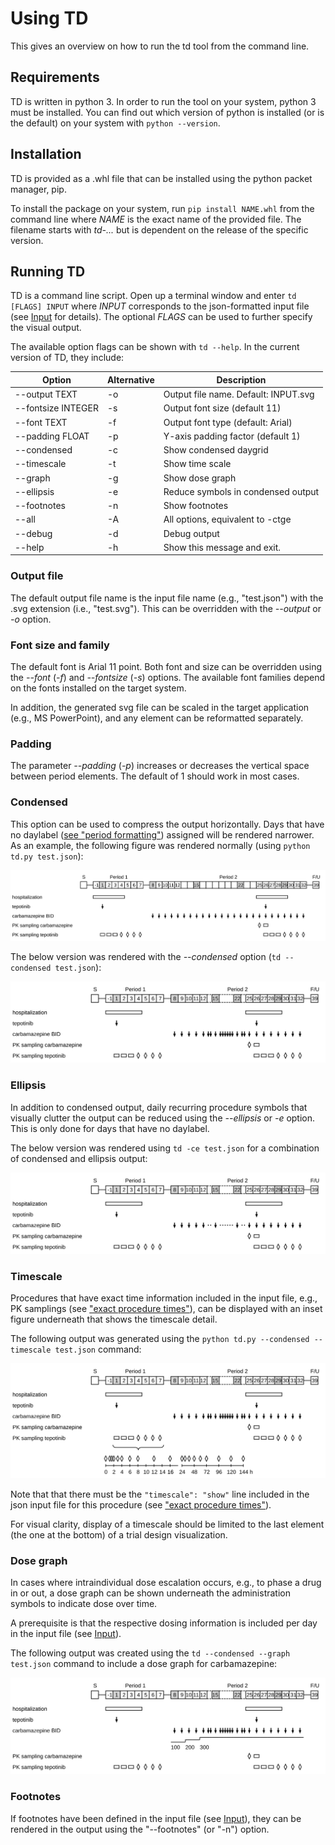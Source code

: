 # Using TD

This gives an overview on how to run the td tool from the command line.

## Requirements

TD is written in python 3. In order to run the tool on your system, python 3 must be installed. You can find out which version of python is installed (or is the default) on your system with `python --version`.

## Installation

TD is provided as a .whl file that can be installed using the python packet manager, pip.

To install the package on your system, run `pip install NAME.whl` from the command line where _NAME_ is the exact name of the provided file. The filename starts with _td-..._ but is dependent on the release of the specific version.


## Running TD

TD is a command line script. Open up a terminal window and enter `td [FLAGS] INPUT` where _INPUT_ corresponds to the json-formatted input file (see [Input](input.md) for details). The optional _FLAGS_ can be used to further specify the visual output.
<!-- Generally, it is assumed that only python 3 is installed on the host system. TD can then be executed from the command line with: `python td.py [FLAGS] [INPUT]` where _INPUT_ is the json-formatted input file (see [Input](input.md) for details). The optional _FLAGS_ can be used to further specify the visual output. -->

<!-- In cases where both python 3 and python 2.7 are installed on the host system, it may be necessary to be specific about the python version to be used, this can be achieved using the `python3 td.py [FLAGS] [INPUT]` command. -->

The available option flags can be shown with `td --help`. In the current version of TD, they include:

| Option| Alternative | Description |
| -- | -- | -- | 
| --output TEXT      | -o | Output file name. Default: INPUT.svg |
| --fontsize INTEGER | -s | Output font size (default 11) |
| --font TEXT        | -f | Output font type (default: Arial) |
| --padding FLOAT    | -p | Y-axis padding factor (default 1) |
| --condensed        | -c | Show condensed daygrid |
| --timescale        | -t | Show time scale |
| --graph            | -g | Show dose graph |
| --ellipsis         | -e | Reduce symbols in condensed output |
| --footnotes        | -n | Show footnotes |
| --all              | -A | All options, equivalent to -ctge |
| --debug            | -d | Debug output |
| --help             | -h | Show this message and exit. |

### Output file

The default output file name is the input file name (e.g., "test.json") with the .svg extension (i.e., "test.svg"). This can be overridden with the _--output_ or _-o_ option.

### Font size and family

The default font is Arial 11 point. Both font and size can be overridden using the _--font_ (_-f_) and _--fontsize_ (_-s_) options. The available font families depend on the fonts installed on the target system.

In addition, the generated svg file can be scaled in the target application (e.g., MS PowerPoint), and any element can be reformatted separately.

### Padding

The parameter _--padding_ (_-p_) increases or decreases the vertical space between period elements. The default of 1 should work in most cases.

### Condensed

This option can be used to compress the output horizontally. Days that have no daylabel ([see "period formatting"](input.md#period-formatting)) assigned will be rendered narrower. As an example, the following figure was rendered normally (using `python td.py test.json`):

![](normal.svg)

The below version was rendered with the _--condensed_ option (`td --condensed test.json`):

![](condensed.svg)

### Ellipsis

In addition to condensed output, daily recurring procedure symbols that visually clutter the output can be reduced using the _--ellipsis_ or _-e_ option. This is only done for days that have no daylabel. 

The below version was rendered using `td -ce test.json` for a combination of condensed and ellipsis output:

![](ellipsis.svg)

### Timescale

Procedures that have exact time information included in the input file, e.g., PK samplings (see ["exact procedure times"](input.md#exact-procedure-times)), can be displayed with an inset figure underneath that shows the timescale detail.

The following output was generated using the `python td.py --condensed --timescale test.json` command:

![](timescale.svg)

Note that that there must be the `"timescale": "show"` line included in the json input file for this procedure (see ["exact procedure times"](input.md#exact-procedure-times)).

For visual clarity, display of a timescale should be limited to the last element (the one at the bottom) of a trial design visualization.

### Dose graph

In cases where intraindividual dose escalation occurs, e.g., to phase a drug in or out, a dose graph can be shown underneath the administration symbols to indicate dose over time.

A prerequisite is that the respective dosing information is included per day in the input file (see [Input](input.md#exact-dose-information)).

The following output was created using the `td --condensed --graph test.json` command to include a dose graph for carbamazepine:

![](graph.svg)

### Footnotes

If footnotes have been defined in the input file (see [Input](input.md#footnotes)), they can be rendered in the output using the "--footnotes" (or "-n") option.
